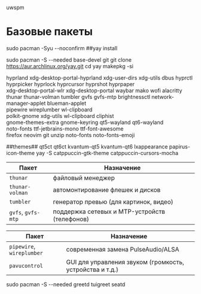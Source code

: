 uwspm
# Базовые пакеты
sudo pacman -Syu --noconfirm 
##yay install

sudo pacman -S --needed base-devel git
git clone https://aur.archlinux.org/yay.git 
cd yay
makepkg -si

hyprland xdg-desktop-portal-hyprland xdg-user-dirs xdg-utils dbus hyprctl hyprpicker hyprlock hyprcursor hyprshot hyprpaper\
  xdg-desktop-portal-wlr xdg-desktop-portal
  waybar mako wofi alacritty thunar thunar-volman tumbler gvfs gvfs-mtp brightnessctl network-manager-applet blueman-applet\
  pipewire wireplumber wl-clipboard\
  polkit-gnome xdg-utils wl-clipboard cliphist \
  gnome-themes-extra gnome-keyring qt5-wayland qt6-wayland \
  noto-fonts ttf-jetbrains-mono ttf-font-awesome \
  firefox neovim git unzip noto-fonts noto-fonts-emoji


##themes## qt5ct qt6ct kvantum-qt5 kvantum-qt6 lxappearance papirus-icon-theme
yay -S catppuccin-gtk-theme catppuccin-cursors-mocha


  | Пакет              | Назначение                                    |
| ------------------ | --------------------------------------------- |
| `thunar`           | файловый менеджер                             |
| `thunar-volman`    | автомонтирование флешек и дисков              |
| `tumbler`          | генератор превью (для картинок, видео)        |
| `gvfs`, `gvfs-mtp` | поддержка сетевых и MTP-устройств (телефонов) |

| Пакет                     | Назначение                                               |
| ------------------------- | -------------------------------------------------------- |
| `pipewire`, `wireplumber` | современная замена PulseAudio/ALSA                       |
| `pavucontrol`             | GUI для управления звуком (громкость, устройства и т.д.) |


 sudo pacman -S --needed greetd tuigreet seatd
